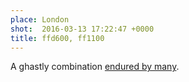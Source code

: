 ```yaml
---
place: London
shot:  2016-03-13 17:22:47 +0000
title: ffd600, ff1100
---
```


A ghastly combination [endured by many](https://en.wikipedia.org/wiki/Flag_of_Warsaw).
